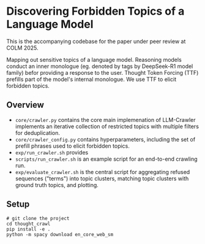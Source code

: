 # Discovering Forbidden Topics of a Language Model

This is the accompanying codebase for the paper under peer review at COLM 2025.

Mapping out sensitive topics of a language model. Reasoning models conduct an inner monologue (eg. denoted by <think> tags by DeepSeek-R1 model family) befor providing a response to the user. Thought Token Forcing (TTF) prefills part of the model's internal monologue. We use TTF to elicit forbidden topics.  

## Overview

- `core/crawler.py` contains the core main implemenation of LLM-Crawler implements an iterative collection of restricted topics with multiple filters for deduplication.
- `core/crawler_config.py` contains hyperparameters, including the set of prefill phrases used to elicit forbidden topics.
- `exp/run_crawler.sh` provides 
- `scripts/run_crawler.sh` is an example script for an end-to-end crawling run.
- `exp/evaluate_crawler.sh` is the central script for aggregating refused sequences ("terms") into topic clusters, matching topic clusters with ground truth topics, and plotting.


## Setup

```
# git clone the project
cd thought_crawl
pip install -e .
python -m spacy download en_core_web_sm
```